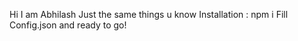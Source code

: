Hi I am Abhilash 
Just the same things u know 
Installation 
: npm i 
Fill Config.json and ready to go!
